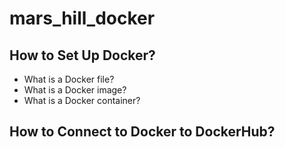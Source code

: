 # mars_hill_docker

## How to Set Up Docker?
* What is a Docker file?
* What is a Docker image?
* What is a Docker container?

## How to Connect to Docker to DockerHub?
